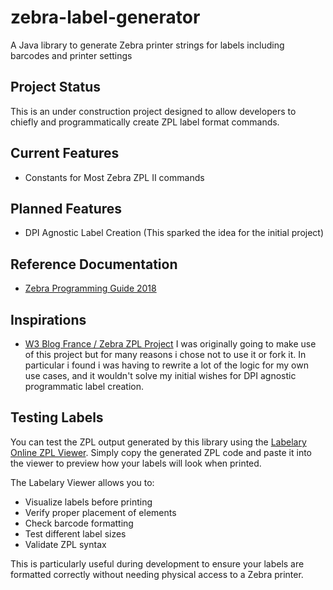 # zebra-label-generator

A Java library to generate Zebra printer strings for labels including barcodes and printer settings

## Project Status

This is an under construction project designed to allow developers to chiefly and programmatically create ZPL label
format commands.

## Current Features

- Constants for Most Zebra ZPL II commands

## Planned Features

- DPI Agnostic Label Creation (This sparked the idea for the initial project)

## Reference Documentation

- [Zebra Programming Guide 2018](https://support.zebra.com/cpws/docs/zpl/zpl-zbi2-pm-en.pdf)

## Inspirations

- [W3 Blog France / Zebra ZPL Project](https://github.com/w3blogfr/zebra-zpl)
  I was originally going to make use of this project but for many reasons i chose not to use it or fork it. In
  particular i found i was having to rewrite a lot of the logic for my own use cases, and it wouldn't solve my initial
  wishes for DPI agnostic programmatic label creation.

## Testing Labels

You can test the ZPL output generated by this library using
the [Labelary Online ZPL Viewer](https://labelary.com/viewer.html).
Simply copy the generated ZPL code and paste it into the viewer to preview how your labels will look when printed.

The Labelary Viewer allows you to:

- Visualize labels before printing
- Verify proper placement of elements
- Check barcode formatting
- Test different label sizes
- Validate ZPL syntax

This is particularly useful during development to ensure your labels are formatted correctly without
needing physical access to a Zebra printer.
